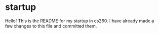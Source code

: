 # startup
Hello! This is the README for my startup in cs260.
I have already made a few changes to this file and committed them.
